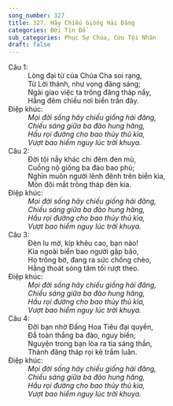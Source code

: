 ```yaml
---
song_number: 327
title: 327. Hãy Chiếu Giống Hải Đăng
categories: Đời Tín Đồ
sub_categories: Phục Sự Chúa, Cứu Tội Nhân
draft: false
---
```

<dl><dt>Câu 1:</dt><dd data-verse="1">Lòng đại từ của Chúa Cha soi rạng, <br/>Từ Lời thánh, như vọng đăng sáng; <br/>Ngài giao việc ta trông đăng tháp nầy, <br/>Hằng đêm chiếu nơi biển trần đây. </dd><dt>Điệp khúc:</dt><dd data-chorus="1"><em>Mọi đời sống hãy chiếu giống hải đăng, <br/>Chiếu sáng giữa ba đào hung hăng, <br/>Hầu rọi đường cho bao thủy thủ kìa, <br/>Vượt bao hiểm nguy lúc trời khuya. </em></dd><dt>Câu 2:</dt><dd data-verse="2">Đời tội nầy khác chi đêm đen mù, <br/>Cuồng nộ giống ba đào bao phủ; <br/>Nghìn muôn người lênh đênh trên biển kìa, <br/>Mòn đôi mắt trông tháp đèn kia. </dd><dt>Điệp khúc:</dt><dd data-chorus="1"><em>Mọi đời sống hãy chiếu giống hải đăng, <br/>Chiếu sáng giữa ba đào hung hăng, <br/>Hầu rọi đường cho bao thủy thủ kìa, <br/>Vượt bao hiểm nguy lúc trời khuya. </em></dd><dt>Câu 3:</dt><dd data-verse="3">Đèn lu mờ, kíp khêu cao, bạn nào! <br/>Kìa ngoài biển bao người gặp bão, <br/>Họ trông bờ, đang ra sức chống chèo, <br/>Hằng thoát sóng tăm tối rượt theo. </dd><dt>Điệp khúc:</dt><dd data-chorus="1"><em>Mọi đời sống hãy chiếu giống hải đăng, <br/>Chiếu sáng giữa ba đào hung hăng, <br/>Hầu rọi đường cho bao thủy thủ kìa, <br/>Vượt bao hiểm nguy lúc trời khuya. </em></dd><dt>Câu 4:</dt><dd data-verse="4">Đời bạn nhờ Đấng Hoa Tiêu đại quyền, <br/>Đẫ toàn thắng ba đào, nguy biến; <br/>Nguyện trong bạn lòa ra tia sáng thần, <br/>Thành đăng tháp rọi kẻ trầm luân. </dd><dt>Điệp khúc:</dt><dd data-chorus="1"><em>Mọi đời sống hãy chiếu giống hải đăng, <br/>Chiếu sáng giữa ba đào hung hăng, <br/>Hầu rọi đường cho bao thủy thủ kìa, <br/>Vượt bao hiểm nguy lúc trời khuya. </em></dd></dl>